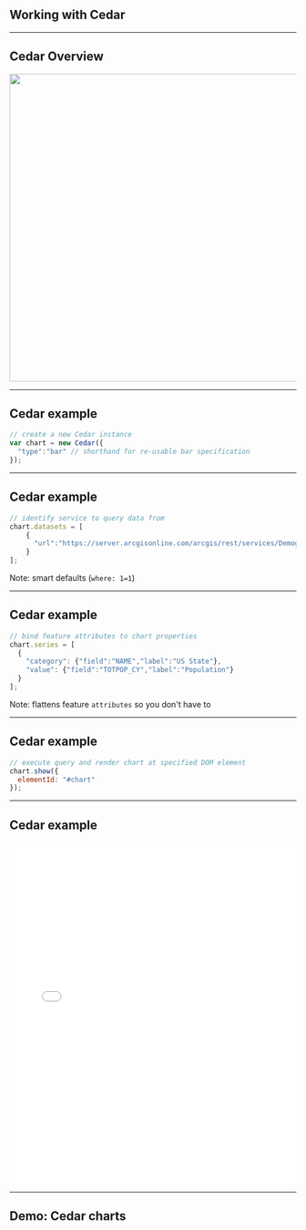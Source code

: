 <!-- .slide: data-background="img/esri-fed-summit-2017/bg-3.png" -->
## Working with Cedar

---

<!-- .slide: data-background="img/esri-fed-summit-2017/bg-6.png" -->
## Cedar Overview
<img src="https://docs.google.com/drawings/d/1pkPnCkNdg-3-t8H6f8xForlinz_GkCSCAQSps5Aki_k/pub?w=720&h=540" class="transparent" height="540" />

---

<!-- .slide: data-background="img/esri-fed-summit-2017/bg-6.png" -->
## Cedar example

```js
// create a new Cedar instance
var chart = new Cedar({
  "type":"bar" // shorthand for re-usable bar specification
});
```
<!-- .element: class="large" -->

---

<!-- .slide: data-background="img/esri-fed-summit-2017/bg-6.png" -->
## Cedar example

```js
// identify service to query data from
chart.datasets = [
    {
      "url":"https://server.arcgisonline.com/arcgis/rest/services/Demographis/USA_Population_Density/MapServer/4"
    }
];
```
<!-- .element: class="large" -->

Note:
smart defaults (`where: 1=1`)

---

<!-- .slide: data-background="img/esri-fed-summit-2017/bg-6.png" -->
## Cedar example

```js
// bind feature attributes to chart properties
chart.series = [
  {
    "category": {"field":"NAME","label":"US State"},
    "value": {"field":"TOTPOP_CY","label":"Population"}
  }
];
```
<!-- .element: class="large" -->

Note:
flattens feature `attributes` so you don't have to

---

<!-- .slide: data-background="img/esri-fed-summit-2017/bg-6.png" -->
## Cedar example

```js
// execute query and render chart at specified DOM element
chart.show({
  elementId: "#chart"
});
```
<!-- .element: class="large" -->

---

<!-- .slide: data-background="img/esri-fed-summit-2017/bg-6.png" -->
## Cedar example

<iframe width="100%" height="600" width="800" src="//jsfiddle.net/tomwayson/dox5o6w4/embedded/result,js,html/" allowfullscreen="allowfullscreen" frameborder="0"></iframe>

---

<!-- .slide: data-background="img/esri-fed-summit-2017/bg-4.png" -->
## Demo: Cedar charts
